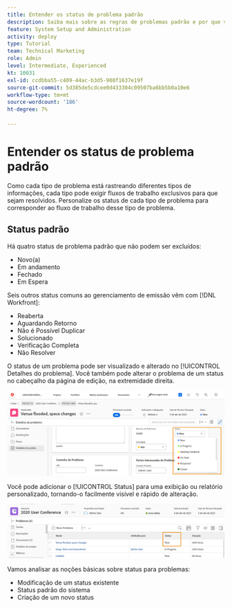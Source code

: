 ```yaml
---
title: Entender os status de problema padrão
description: Saiba mais sobre as regras de problemas padrão e por que você pode personalizá-las para corresponder ao fluxo de trabalho de sua organização.
feature: System Setup and Administration
activity: deploy
type: Tutorial
team: Technical Marketing
role: Admin
level: Intermediate, Experienced
kt: 10031
exl-id: ccdbba55-c409-44ac-b3d5-908f1637e19f
source-git-commit: 5d385de5cdcee0d433304c09507ba6bb5b0a10e6
workflow-type: tm+mt
source-wordcount: '186'
ht-degree: 7%

---
```


# Entender os status de problema padrão

Como cada tipo de problema está rastreando diferentes tipos de informações, cada tipo pode exigir fluxos de trabalho exclusivos para que sejam resolvidos. Personalize os status de cada tipo de problema para corresponder ao fluxo de trabalho desse tipo de problema.

<!---
add URL in paragraph below
--->

## Status padrão

Há quatro status de problema padrão que não podem ser excluídos:

* Novo(a)
* Em andamento
* Fechado
* Em Espera

Seis outros status comuns ao gerenciamento de emissão vêm com [!DNL Workfront]:

* Reaberta
* Aguardando Retorno
* Não é Possível Duplicar
* Solucionado
* Verificação Completa
* Não Resolver

<!---
need URL in paragraph below
--->


O status de um problema pode ser visualizado e alterado no [!UICONTROL Detalhes do problema]. Você também pode alterar o problema de um status no cabeçalho da página de edição, na extremidade direita.

![[!UICONTROL Status] opção no cabeçalho da página e [!UICONTROL Detalhes do problema] página](assets/admin-fund-issue-details-status.png)

Você pode adicionar o [!UICONTROL Status] para uma exibição ou relatório personalizado, tornando-o facilmente visível e rápido de alteração.

![[!UICONTROL Status] em uma [!UICONTROL Exibir]](assets/admin-fund-issue-status-view.png)

<!---
link the bullets below to the articles
--->

Vamos analisar as noções básicas sobre status para problemas:

* Modificação de um status existente
* Status padrão do sistema
* Criação de um novo status
